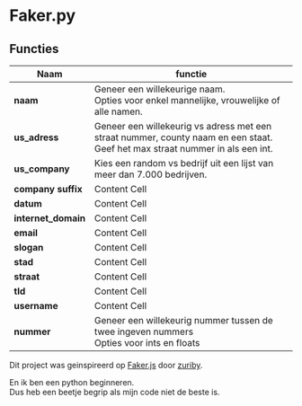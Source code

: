 # Faker.py #

## Functies ##

**Naam**           | **functie**   |
--------           | -----------   |
**naam**           | Geneer een willekeurige naam. <br> Opties voor enkel mannelijke, vrouwelijke of alle namen.|
**us_adress**      | Geneer een willekeurig vs adress met een straat nummer, county naam en een staat. <br> Geef het max straat nummer in als een int.|
**us_company**     | Kies een random vs bedrijf uit een lijst van meer dan 7.000 bedrijven.|
**company suffix** | Content Cell  |
**datum**          | Content Cell  |
**internet_domain**| Content Cell  |
**email**          | Content Cell  |
**slogan**         | Content Cell  |
**stad**           | Content Cell  |
**straat**         | Content Cell  |
**tld**            | Content Cell  |
**username**       | Content Cell  |
**nummer**         | Geneer een willekeurig nummer tussen de twee ingeven nummers <br> Opties voor ints en floats |

Dit project was geinspireerd op [Faker.js](https://github.com/zuriby/Faker.js) door [zuriby](https://github.com/zuriby).

En ik ben een python beginneren. <br>
Dus heb een beetje begrip als mijn code niet de beste is.

